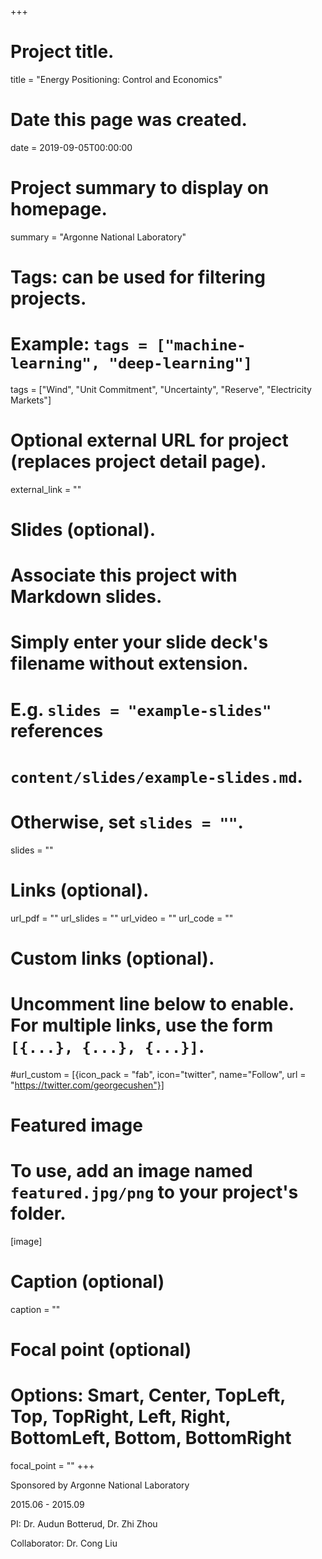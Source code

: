 +++
# Project title.
title = "Energy Positioning: Control and Economics"

# Date this page was created.
date = 2019-09-05T00:00:00

# Project summary to display on homepage.
summary = "Argonne National Laboratory"

# Tags: can be used for filtering projects.
# Example: `tags = ["machine-learning", "deep-learning"]`
tags = ["Wind", "Unit Commitment", "Uncertainty", "Reserve", "Electricity Markets"]

# Optional external URL for project (replaces project detail page).
external_link = ""

# Slides (optional).
#   Associate this project with Markdown slides.
#   Simply enter your slide deck's filename without extension.
#   E.g. `slides = "example-slides"` references 
#   `content/slides/example-slides.md`.
#   Otherwise, set `slides = ""`.
slides = ""

# Links (optional).
url_pdf = ""
url_slides = ""
url_video = ""
url_code = ""

# Custom links (optional).
#   Uncomment line below to enable. For multiple links, use the form `[{...}, {...}, {...}]`.
#url_custom = [{icon_pack = "fab", icon="twitter", name="Follow", url = "https://twitter.com/georgecushen"}]

# Featured image
# To use, add an image named `featured.jpg/png` to your project's folder. 
[image]
  # Caption (optional)
  caption = ""
  
  # Focal point (optional)
  # Options: Smart, Center, TopLeft, Top, TopRight, Left, Right, BottomLeft, Bottom, BottomRight
  focal_point = ""
+++

Sponsored by Argonne National Laboratory

2015.06 - 2015.09

PI: Dr. Audun Botterud, Dr. Zhi Zhou

Collaborator: Dr. Cong Liu
